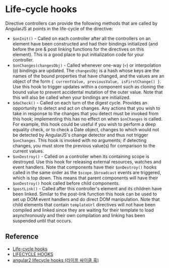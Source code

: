 # Life-cycle hooks

Directive controllers can provide the following methods that are called by AngularJS at points in the life-cycle of the
directive:

* `$onInit()` - Called on each controller after all the controllers on an element have been constructed and
  had their bindings initialized (and before the pre &amp; post linking functions for the directives on
  this element). This is a good place to put initialization code for your controller.
* `$onChanges(changesObj)` - Called whenever one-way (`<`) or interpolation (`@`) bindings are updated. The
  `changesObj` is a hash whose keys are the names of the bound properties that have changed, and the values are an
  object of the form `{ currentValue, previousValue, isFirstChange() }`. Use this hook to trigger updates within a
  component such as cloning the bound value to prevent accidental mutation of the outer value. Note that this will
  also be called when your bindings are initialized.
* `$doCheck()` - Called on each turn of the digest cycle. Provides an opportunity to detect and act on
  changes. Any actions that you wish to take in response to the changes that you detect must be
  invoked from this hook; implementing this has no effect on when `$onChanges` is called. For example, this hook
  could be useful if you wish to perform a deep equality check, or to check a Date object, changes to which would not
  be detected by AngularJS's change detector and thus not trigger `$onChanges`. This hook is invoked with no arguments;
  if detecting changes, you must store the previous value(s) for comparison to the current values.
* `$onDestroy()` - Called on a controller when its containing scope is destroyed. Use this hook for releasing
  external resources, watches and event handlers. Note that components have their `$onDestroy()` hooks called in
  the same order as the `$scope.$broadcast` events are triggered, which is top down. This means that parent
  components will have their `$onDestroy()` hook called before child components.
* `$postLink()` - Called after this controller's element and its children have been linked. Similar to the post-link
  function this hook can be used to set up DOM event handlers and do direct DOM manipulation.
  Note that child elements that contain `templateUrl` directives will not have been compiled and linked since
  they are waiting for their template to load asynchronously and their own compilation and linking has been
  suspended until that occurs.

## Reference

* [Life-cycle hooks](https://docs.angularjs.org/api/ng/service/$compile#life-cycle-hooks)
* [LIFECYCLE HOOKS](https://angular.io/docs/ts/latest/guide/lifecycle-hooks.html)
* [angular2 lifecycle hooks (라이프 싸이클 훅)](https://mayajuni.github.io/2016/10/21/angular2-lifecycle-hooks/)